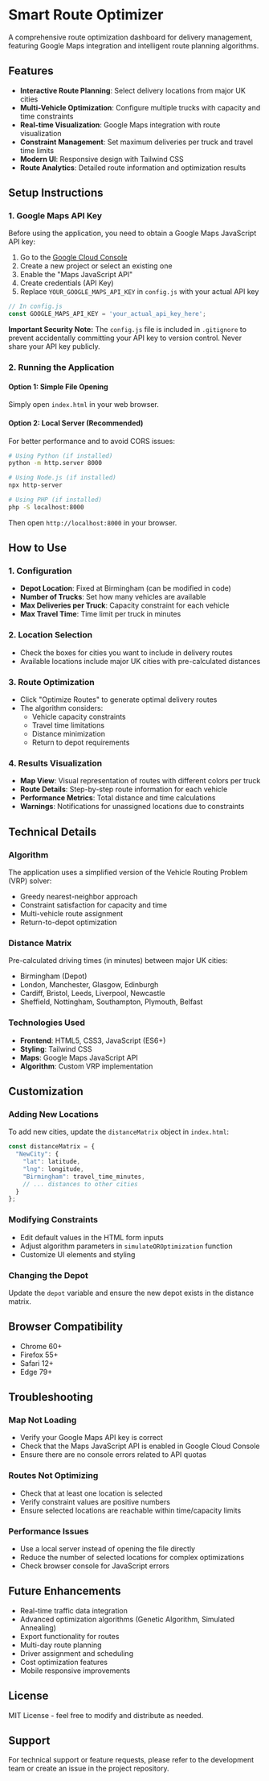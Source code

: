 # Smart Route Optimizer

A comprehensive route optimization dashboard for delivery management, featuring Google Maps integration and intelligent route planning algorithms.

## Features

- **Interactive Route Planning**: Select delivery locations from major UK cities
- **Multi-Vehicle Optimization**: Configure multiple trucks with capacity and time constraints
- **Real-time Visualization**: Google Maps integration with route visualization
- **Constraint Management**: Set maximum deliveries per truck and travel time limits
- **Modern UI**: Responsive design with Tailwind CSS
- **Route Analytics**: Detailed route information and optimization results

## Setup Instructions

### 1. Google Maps API Key

Before using the application, you need to obtain a Google Maps JavaScript API key:

1. Go to the [Google Cloud Console](https://console.cloud.google.com/)
2. Create a new project or select an existing one
3. Enable the "Maps JavaScript API"
4. Create credentials (API Key)
5. Replace `YOUR_GOOGLE_MAPS_API_KEY` in `config.js` with your actual API key

```javascript
// In config.js
const GOOGLE_MAPS_API_KEY = 'your_actual_api_key_here';
```

**Important Security Note:** The `config.js` file is included in `.gitignore` to prevent accidentally committing your API key to version control. Never share your API key publicly.

### 2. Running the Application

#### Option 1: Simple File Opening
Simply open `index.html` in your web browser.

#### Option 2: Local Server (Recommended)
For better performance and to avoid CORS issues:

```bash
# Using Python (if installed)
python -m http.server 8000

# Using Node.js (if installed)
npx http-server

# Using PHP (if installed)
php -S localhost:8000
```

Then open `http://localhost:8000` in your browser.

## How to Use

### 1. Configuration
- **Depot Location**: Fixed at Birmingham (can be modified in code)
- **Number of Trucks**: Set how many vehicles are available
- **Max Deliveries per Truck**: Capacity constraint for each vehicle
- **Max Travel Time**: Time limit per truck in minutes

### 2. Location Selection
- Check the boxes for cities you want to include in delivery routes
- Available locations include major UK cities with pre-calculated distances

### 3. Route Optimization
- Click "Optimize Routes" to generate optimal delivery routes
- The algorithm considers:
  - Vehicle capacity constraints
  - Travel time limitations
  - Distance minimization
  - Return to depot requirements

### 4. Results Visualization
- **Map View**: Visual representation of routes with different colors per truck
- **Route Details**: Step-by-step route information for each vehicle
- **Performance Metrics**: Total distance and time calculations
- **Warnings**: Notifications for unassigned locations due to constraints

## Technical Details

### Algorithm
The application uses a simplified version of the Vehicle Routing Problem (VRP) solver:
- Greedy nearest-neighbor approach
- Constraint satisfaction for capacity and time
- Multi-vehicle route assignment
- Return-to-depot optimization

### Distance Matrix
Pre-calculated driving times (in minutes) between major UK cities:
- Birmingham (Depot)
- London, Manchester, Glasgow, Edinburgh
- Cardiff, Bristol, Leeds, Liverpool, Newcastle
- Sheffield, Nottingham, Southampton, Plymouth, Belfast

### Technologies Used
- **Frontend**: HTML5, CSS3, JavaScript (ES6+)
- **Styling**: Tailwind CSS
- **Maps**: Google Maps JavaScript API
- **Algorithm**: Custom VRP implementation

## Customization

### Adding New Locations
To add new cities, update the `distanceMatrix` object in `index.html`:

```javascript
const distanceMatrix = {
  "NewCity": {
    "lat": latitude,
    "lng": longitude,
    "Birmingham": travel_time_minutes,
    // ... distances to other cities
  }
};
```

### Modifying Constraints
- Edit default values in the HTML form inputs
- Adjust algorithm parameters in `simulateOROptimization` function
- Customize UI elements and styling

### Changing the Depot
Update the `depot` variable and ensure the new depot exists in the distance matrix.

## Browser Compatibility

- Chrome 60+
- Firefox 55+
- Safari 12+
- Edge 79+

## Troubleshooting

### Map Not Loading
- Verify your Google Maps API key is correct
- Check that the Maps JavaScript API is enabled in Google Cloud Console
- Ensure there are no console errors related to API quotas

### Routes Not Optimizing
- Check that at least one location is selected
- Verify constraint values are positive numbers
- Ensure selected locations are reachable within time/capacity limits

### Performance Issues
- Use a local server instead of opening the file directly
- Reduce the number of selected locations for complex optimizations
- Check browser console for JavaScript errors

## Future Enhancements

- Real-time traffic data integration
- Advanced optimization algorithms (Genetic Algorithm, Simulated Annealing)
- Export functionality for routes
- Multi-day route planning
- Driver assignment and scheduling
- Cost optimization features
- Mobile responsive improvements

## License

MIT License - feel free to modify and distribute as needed.

## Support

For technical support or feature requests, please refer to the development team or create an issue in the project repository.